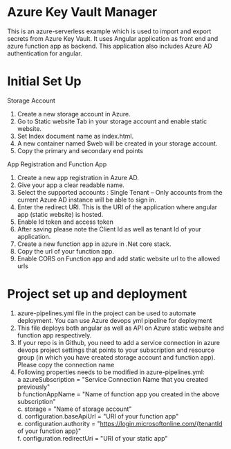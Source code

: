 # Azure Key Vault Manager
This is an azure-serverless example which is used to import and export secrets from Azure Key Vault. It uses Angular application as front end and azure function app as backend.
This application also includes Azure AD authentication for angular.

# Initial Set Up


Storage Account
1. Create a new storage account in Azure.
2. Go to Static website Tab in your storage account and enable static website.
3. Set Index document name as index.html.
4. A new container named $web will be created in your storage account.
5. Copy the primary and secondary end points

App Registration and Function App 
1. Create a new app registration in Azure AD.
2. Give your app a clear readable name.
3. Select the supported accounts : Single Tenant – Only accounts from the current Azure AD instance will be able to sign in.
4. Enter the redirect URI. This is the URI of the application where angular app (static website) is hosted.
5. Enable Id token and access token
6. After saving please note the Client Id as well as tenant Id of your application.
6. Create a new function app in azure in .Net core stack.
7. Copy the url of your function app.
8. Enable CORS on Function app and add static website url to the allowed urls


# Project set up and deployment

1. azure-pipelines.yml file in the project can be used to automate deployment. You can use Azure devops yml pipeline for deployment
2. This file deploys both angular as well as API on Azure static website and function app respectively.
3. If your repo is in Github, you need to add a service connection in azure devops project settings that points to your subscription and resource group (in which you have    created storage account and function app). Please copy the connection name
3. Following properties needs to be modified in azure-pipelines.yml:<br />
 a azureSubscription = "Service Connection Name that you created previously"<br />
 b functionAppName = "Name of function app you created in the above subscription"<br />
 c. storage = "Name of storage account"<br />
 d. configuration.baseApiUrl = "URI of your function app"<br />
 e. configuration.authority = "https://login.microsoftonline.com/{tenantId of your function app}"<br />
 f. configuration.redirectUri = "URI of your static app"<br />
